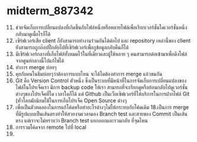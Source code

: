 # midterm_887342
11. ช่วยจัดเก็บการเปลี่ยนแปลงที่เกิดขึ้นกับไฟล์หนึ่งหรือหลายไฟล์เพื่อเรียกเวอร์ชั่นใดเวอร์ชั่นหนึ่งกลับมาดูเมื่อไรก็ได้
12. เซิร์ฟเวอร์เสีย client ก็ยังสามารถทำงานร่วมกันได้ต่อไป และ repository เหล่านี้ของ client ยังสามารถถูกก๊อปปี้กลับไปที่เซิร์ฟเวอร์เพื่อกูข้อมูลกลับคืนก็ได้
13. มีเซิร์ฟเวอร์กลางที่เก็บไฟล์ทั้งหมดไว้ในที่เดียวและผู้ใช้หลาย ๆ คนสามารถต่อเข้ามาเพื่อดึงไฟล์จากศูนย์กลางนี้ไปแก้ไขได้
14. ทำการ merge บ่อยๆ
15. คุยกับคนในธีมบ่อยๆว่าต้องการแบบไหน  จะได้ไมต้องทำการ merge แล้วชนกัน
16. Git คือ Version Control ตัวหนึ่ง ซึ่งเป็นระบบที่มีหน้าที่ในการจัดเก็บการเปลี่ยนแปลงของไฟล์ในโปรเจ็คเรา มีการ backup code ให้เรา สามารถที่จะเรียกดูหรือย้อนกลับไปดูเวอร์ชั่นต่างๆของโปรเจ็คที่ใด เวลาใดก็ได้ แต่ Github เป็นเว็บเซิฟเวอร์ที่ให้บริการในการฝากไฟล์ Git (ทั่วโลกมักนิยมใช้ในการเก็บโปรเจ็ค Open Source ต่างๆ
17. เพื่อเป็นตัวทดลองในการแก้โค้ดหรือทำอะไรต่างๆไม่ให้กระทบกับโค้ดเดิม
18.เป็นการ merge ที่มีรูปแบบเป็นเส้นตรงทำให้สวยงามเวลามอง Branch test และสายของ Commit เป็นเส้นตรง แต่เราจะไม่ทราบว่า Branch test แยกออกและรวมกลับ ที่จุดไหน
19. การรวมโค้ดจาก remote ไปที่ local
20. 
